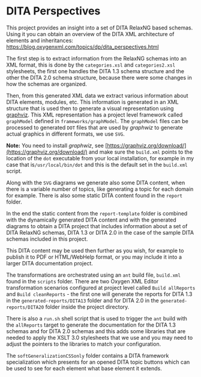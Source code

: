 # DITA Perspectives

This project provides an insight into a set of DITA RelaxNG based schemas.
Using it you can obtain an overview of the DITA XML architecture of elements and inheritances:
https://blog.oxygenxml.com/topics/dp/dita_perspectives.html

The first step is to extract information from the RelaxNG schemas into an XML format, this is done by the `categories.xsl` and `categories2.xsl` stylesheets, the first one handles the DITA 1.3 schema structure and the other the DITA 2.0 schema structure, because there were some changes in how the schemas are organized.

Then, from this generated XML data we extract various information about DITA elements, modules, etc. This information is generated in an XML structure that is used then to generate a visual representation using [graphviz](https://graphviz.org/). This XML representation has a project level framework called `graphModel` defined in `frameworks/graphModel`. The `graphModel` files can be processed to generated `DOT` files that are used by *graphwiz* to generate actual graphics in different formats, we use `SVG`. 

**Note:** You need to install *graphwiz*, see [https://graphviz.org/download/](https://graphviz.org/download/) and make sure the `build.xml` points to the location of the `dot` executable from your local installation, for example in my case that is`/usr/local/bin/dot` and this is the default set in the `build.xml` script. 

Along with the `SVG` diagrams we generate also some DITA content, when there is a variable number of topics, like generating a topic for each domain for example. There is also some static DITA content found in the `report` folder.

In the end the static content from the `report-template` folder is combined with the dynamically generated DITA content and with the generated diagrams to obtain a DITA project that includes information about a set of DITA RelaxNG schemas, DITA 1.3 or DITA 2.0 in the case of the sample DITA schemas included in this project. 

This DITA content may be used then further as you wish, for example to publish it to PDF or HTML/WebHelp format, or you may include it into a larger DITA documentation project.

The transformations are orchestrated using an `ant` build file, `build.xml` found in the `scripts` folder. There are two Oxygen XML Editor transformation scenarios configured at project level called `Build allReports` and `Build cleanReports` - the first one will generate the reports for DITA 1.3 in the `generated-reports/DITA13` folder and for DITA 2.0 in the `generated-reports/DITA20` folder inside the project directory.

There is also a `run.sh` shell script that is used to trigger the `ant` build with the `allReports` target to generate the documentation for the DITA 1.3 schemas and for DITA 2.0 schemas and this adds some libraries that are needed to apply the XSLT 3.0 stylesheets that we use and you may need to adjust the pointers to the libraries to match your configuration.  

The `softGeneralizationCSSonly` folder contains a DITA framework specialization which presents for an opened DITA topic buttons which can be used to see for each element what base element it extends. 









